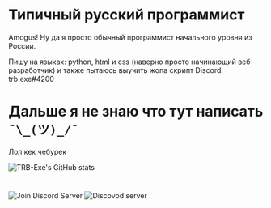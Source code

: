 # Типичный русский программист
Amogus! 
Ну да я просто обычный программист начального уровня из России.

Пишу на языках: python, html и css (наверно просто начинающий веб разработчик) и также пытаюсь выучить жопа скрипт
Discord: trb.exe#4200
# Дальше я не знаю что тут написать `¯\_(ツ)_/¯`
Лол кек чебурек


![TRB-Exe's GitHub stats](https://github-readme-stats.vercel.app/api?username=TRB-Exe&theme=vue-dark&show_icons=true)
# 
![Join Discord Server](http://whiteless-community.ga)
![Discovod server](https://media.discordapp.net/attachments/877243020624396308/880905589134331944/20210827_230348.png)
